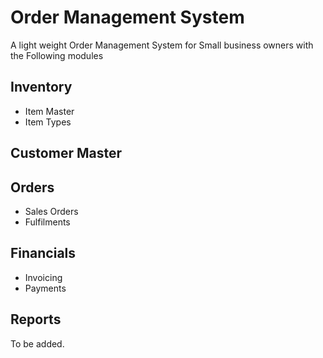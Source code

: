 # Order Management System
A light weight Order Management System for Small business owners with the Following modules


## Inventory
<ul>
    <li>Item Master </li>
    <li>Item Types </li>
</ul>

## Customer Master

## Orders
<ul>
    <li>Sales Orders</li>
    <li>Fulfilments</li>
</ul>

## Financials
<ul>
    <li>Invoicing</li>
    <li>Payments</li>
</ul>

## Reports
 To be added.
